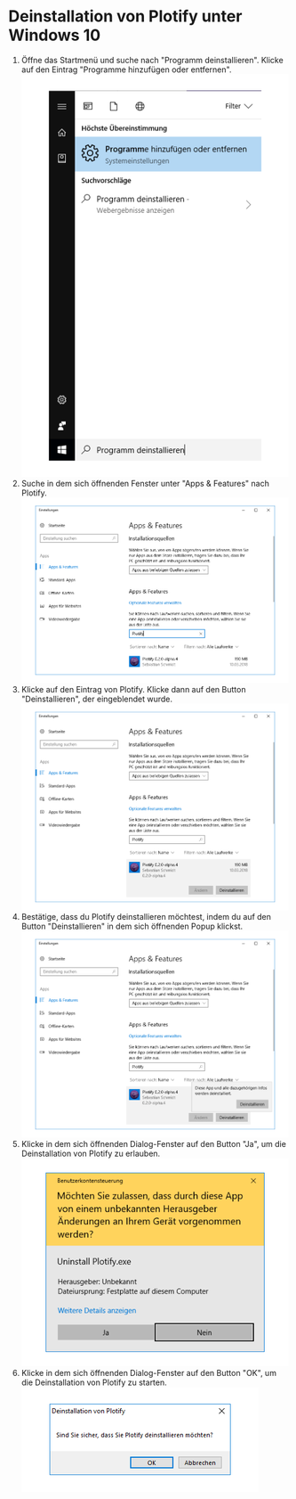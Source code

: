 # Deinstallation von Plotify unter Windows 10

1. Öffne das Startmenü und suche nach "Programm deinstallieren".
   Klicke auf den Eintrag "Programme hinzufügen oder entfernen".<br />
   ![](search-uninstall.png)
2. Suche in dem sich öffnenden Fenster unter "Apps & Features" nach Plotify.<br />![](uninstall.png)
3. Klicke auf den Eintrag von Plotify.
   Klicke dann auf den Button "Deinstallieren", der eingeblendet wurde.<br />
   ![](uninstall-2.png)
4. Bestätige, dass du Plotify deinstallieren möchtest, indem du auf den Button "Deinstallieren" in dem sich öffnenden Popup klickst.<br />![](confirm-uninstall.png)
5. Klicke in dem sich öffnenden Dialog-Fenster auf den Button "Ja", um die Deinstallation von Plotify zu erlauben.<br />![](confirm-uninstall-2.png)
6. Klicke in dem sich öffnenden Dialog-Fenster auf den Button "OK", um die Deinstallation von Plotify zu starten.<br />![](confirm-uninstall-3.png)